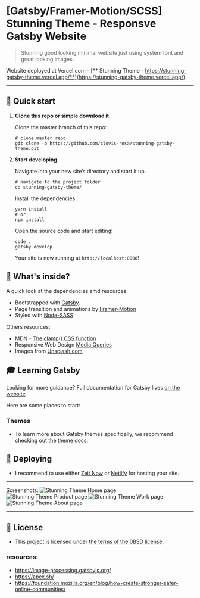 # [Gatsby/Framer-Motion/SCSS] Stunning Theme - Responsve Gatsby Website

> Stunning good looking minimal website just using system font and great looking images.

Website deployed at Vercel.com - [** Stunning Theme - https://stunning-gatsby-theme.vercel.app/**](https://stunning-gatsby-theme.vercel.app/)

---

## 🚀 Quick start

1.  **Clone this repo or simple download it.**

    Clone the master branch of this repo:

    ```shell
    # clone master repo
    git clone -b https://github.com/clovis-rosa/stunning-gatsby-theme.git
    ```

2.  **Start developing.**

    Navigate into your new site’s directory and start it up.

    ```shell
    # navigate to the project folder
    cd stunning-gatsby-theme/
    ```

    Install the dependencies

    ```shell
    yarn install
    # or
    npm install
    ```

    Open the source code and start editing!

    ```shell
    code .
    gatsby develop
    ```

    Your site is now running at `http://localhost:8000`!

## 🧐 What's inside?

A quick look at the dependencies amd resources:

- Bootstrapped with [Gatsby](www.gatsbyjs.com).
- Page transition and animations by [Framer-Motion](https://www.framer.com/motion/)
- Styled with [Node-SASS](https://github.com/sass/node-sass)

Others resources:

- MDN - [The clamp() CSS function](https://developer.mozilla.org/en-US/docs/Web/CSS/clamp)
- Responsive Web Design [Media Queries](https://responsivedesign.is/develop/browser-feature-support/media-queries-for-common-device-breakpoints/)
- Images from [Unsplash.com](https://unsplash.com/)

## 🎓 Learning Gatsby

Looking for more guidance? Full documentation for Gatsby lives [on the website](https://www.gatsbyjs.com/).

Here are some places to start:

### Themes

- To learn more about Gatsby themes specifically, we recommend checking out the [theme docs](https://www.gatsbyjs.com/docs/themes/).

## 💫 Deploying

- I recommend to use either [Zeit Now](https://now.sh) or [Netlify](https://netlify.com) for hosting your site.

---

Screenshots:
![Stunning Theme Home page](stunning-gatsby-theme.webp "Stunning Theme Home page")
![Stunning Theme Product page](stunning-gatsby-theme02.webp "Stunning Theme Product page")
![Stunning Theme Work page](stunning-gatsby-theme03.webp "Stunning Theme Work page")
![Stunning Theme About page](stunning-gatsby-theme04.webp "Stunning Theme About page")

---

## 📖 License

- This project is licensed under [the terms of the 0BSD license](LICENSE).

### resources:

- https://image-processing.gatsbyjs.org/
- https://apex.sh/
- https://foundation.mozilla.org/en/blog/how-create-stronger-safer-online-communities/
